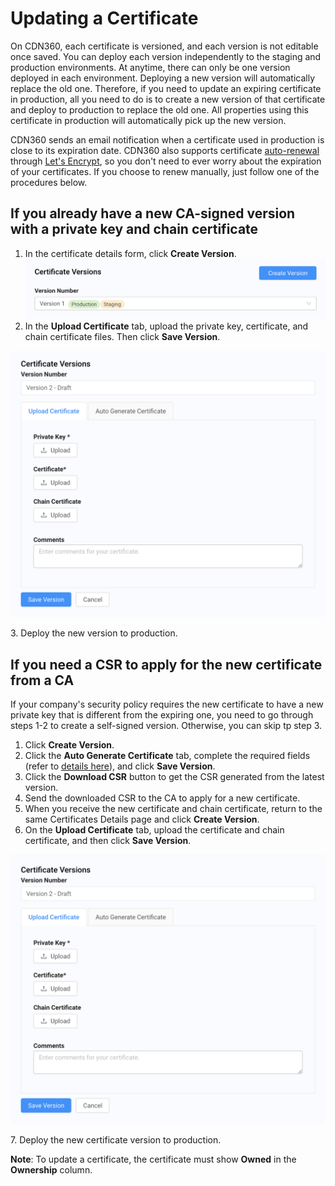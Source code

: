 # Updating a Certificate

On CDN360, each certificate is versioned, and each version is not editable once saved. You can deploy each version independently to the staging and production environments. At anytime, there can only be one version deployed in each environment. Deploying a new version will automatically replace the old one. Therefore, if you need to update an expiring certificate in production, all you need to do is to create a new version of that certificate and deploy to production to replace the old one. All properties using this certificate in production will automatically pick up the new version.

CDN360 sends an email notification when a certificate used in production is close to its expiration date. CDN360 also supports certificate [auto-renewal](</docs/portal/certificates/auto-renewal.md>) through [Let's Encrypt](<https://letsencrypt.org/docs/challenge-types/>), so you don't need to ever worry about the expiration of your certificates. If you choose to renew manually, just follow one of the procedures below.

## If you already have a new CA-signed version with a private key and chain certificate
1. In the certificate details form, click **Create Version**.
![null](</docs/resources/images/Create Version.png>)
2. In the **Upload Certificate** tab, upload the private key, certificate, and chain certificate files. Then click **Save Version**.
<p align="center"><img src="/docs/resources/images/Buttons for Uploading Certs.png" alt="Upload Certificate Version" width="700"></p>
3. Deploy the new version to production.

## If you need a CSR to apply for the new certificate from a CA
If your company's security policy requires the new certificate to have a new private key that is different from the expiring one, you need to go through steps 1-2 to create a self-signed version. Otherwise, you can skip tp step 3.
1. Click **Create Version**.
2. Click the **Auto Generate Certificate** tab, complete the required fields (refer to [details here](</docs/portal/certificates/creating-certificates.md#auto-generating-a-self-signed-certificate>)), and click **Save Version**.
3. Click the **Download CSR** button to get the CSR generated from the latest version.
4. Send the downloaded CSR to the CA to apply for a new certificate.
5. When you receive the new certificate and chain certificate, return to the same Certificates Details page and click **Create Version**.
6. On the **Upload Certificate** tab, upload the certificate and chain certificate, and then click **Save Version**.
<p align="center"><img src="/docs/resources/images/Certificate Versions.png" alt="Upload Certificate Version" width="700"></p>
7. Deploy the new certificate version to production.

**Note**: To update a certificate, the certificate must show **Owned** in the **Ownership** column.
